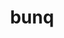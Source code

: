 ---
codehost: https://github.com/https://github.com/bunq
facebook: https://facebook.com/bunq
googleplus: https://plus.google.com/u/0/105103732066845856699
instagram: https://instagram.com/bunq
linkedin: https://linkedin.com/company/bunq
logohandle: bunq
sort: bunq
title: bunq
twitter: https://x.com/bunq
website: https://www.bunq.com/
youtube: https://youtube.com/channel/UCNZo2GsB_ToorMDDSHoo70g
---
